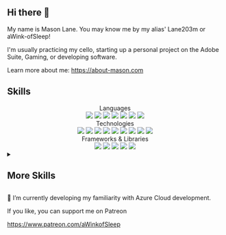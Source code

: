 ## Hi there 👋


My name is Mason Lane. You may know me by my alias' Lane203m or aWink-ofSleep! 
 
I'm usually practicing my cello, starting up a personal project on the Adobe Suite, Gaming, or developing software. 

Learn more about me: https://about-mason.com




## Skills
<div align="center">
  Languages
</div>
<div align="center">
     <img src="https://img.shields.io/badge/c%23-%23239120.svg?style=for-the-badge&logo=c-sharp&logoColor=white" > 
     <img src="https://img.shields.io/badge/css3-%231572B6.svg?style=for-the-badge&logo=css3&logoColor=white" > 
     <img src="https://img.shields.io/badge/typescript-%23007ACC.svg?style=for-the-badge&logo=typescript&logoColor=white" > 
     <img src="https://img.shields.io/badge/javascript-%23323330.svg?style=for-the-badge&logo=javascript&logoColor=%23F7DF1E" > 
     <img src="https://img.shields.io/badge/html5-%23E34F26.svg?style=for-the-badge&logo=html5&logoColor=white" > 
     <img src="https://img.shields.io/badge/yaml-%23ffffff.svg?style=for-the-badge&logo=yaml&logoColor=151515" > 
     <img src="https://img.shields.io/badge/jquery-%230769AD.svg?style=for-the-badge&logo=jquery&logoColor=white" >
</div>
<div align="center">
  Technologies
</div>
<div align="center">
     <img src="https://img.shields.io/badge/mysql-%2300f.svg?style=for-the-badge&logo=mysql&logoColor=white" > 
     <img src="https://img.shields.io/badge/Microsoft%20SQL%20Server-CC2927?style=for-the-badge&logo=microsoft%20sql%20server&logoColor=white" > 
     <img src="https://img.shields.io/badge/azure-%230072C6.svg?style=for-the-badge&logo=microsoftazure&logoColor=white" > 
     <img src="https://img.shields.io/badge/NPM-%23CB3837.svg?style=for-the-badge&logo=npm&logoColor=white" > 
     <img src="https://img.shields.io/badge/docker-%230db7ed.svg?style=for-the-badge&logo=docker&logoColor=white" > 
     <img src="https://img.shields.io/badge/figma-%23F24E1E.svg?style=for-the-badge&logo=figma&logoColor=white" > 
     <img src="https://img.shields.io/badge/-Swagger-%23Clojure?style=for-the-badge&logo=swagger&logoColor=white" > 
     <img src="https://img.shields.io/badge/github-%23121011.svg?style=for-the-badge&logo=github&logoColor=white" > 
     <img src="https://img.shields.io/badge/github%20actions-%232671E5.svg?style=for-the-badge&logo=githubactions&logoColor=white" > 
</div>
<div align="center">
  Frameworks & Libraries
</div>
<div align="center">
     <img src="https://img.shields.io/badge/react-%2320232a.svg?style=for-the-badge&logo=react&logoColor=%2361DAFB" >
     <img src="https://img.shields.io/badge/-React%20Query-FF4154?style=for-the-badge&logo=react%20query&logoColor=white" >
     <img src="https://img.shields.io/badge/React_Router-CA4245?style=for-the-badge&logo=react-router&logoColor=white" >
     <img src="https://img.shields.io/badge/.NET-5C2D91?style=for-the-badge&logo=.net&logoColor=white" >
     <img src="https://img.shields.io/badge/bootstrap-%238511FA.svg?style=for-the-badge&logo=bootstrap&logoColor=white">
</div>

<details>
 <summary><h2>More Skills</h2></summary>
<be>
 
| Languages | Technologies | Frameworks & Libraries | IDEs | Operating Systems |
|:-------------------|:-------------------|:-------------------|:-------------------|:-------------------|
| Python, C++, C, Dart, Java, PHP    | SQLite, AWS, AmazonDynamoDB, Apache, Jupyter Notebook, Nginx, Kubernetes, GitLab, Jira, Anaconda, Storybook, Adobe Creative Cloud, Microsoft Office, Canva | NodeJS, Unity, Electron.js, Flutter, TensorFlow, scikit-learn, Pandas, NumPy, Matplotlib, Matplotlib     | Visual Studio Code, Visual Studio | Windows, Linux, Cent OS |


</details>






🔭 I’m currently developing my familiarity with Azure Cloud development. 

If you like, you can support me on Patreon

https://www.patreon.com/aWinkofSleep
<!--
**lane203m/lane203m** is a ✨ _special_ ✨ repository because its `README.md` (this file" > appears on your GitHub profile.

Here are some ideas to get you started:

- 🔭 I’m currently working on ...
- 🌱 I’m currently learning ...
- 👯 I’m looking to collaborate on ...
- 🤔 I’m looking for help with ...
- 💬 Ask me about ...
- 📫 How to reach me: ...
- 😄 Pronouns: ...
- ⚡ Fun fact: ...
-->
